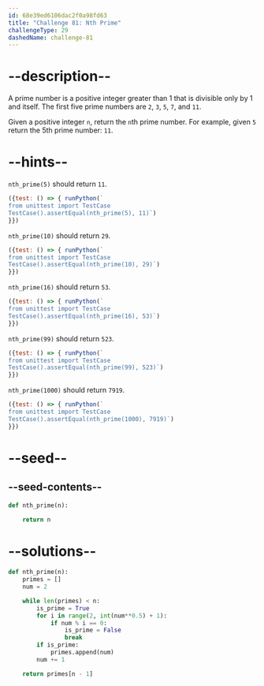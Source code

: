 ```yaml
---
id: 68e39ed6106dac2f0a98fd63
title: "Challenge 81: Nth Prime"
challengeType: 29
dashedName: challenge-81
---
```


# --description--

A prime number is a positive integer greater than 1 that is divisible only by 1 and itself. The first five prime numbers are `2`, `3`, `5`, `7`, and `11`.

Given a positive integer `n`, return the `n`th prime number. For example, given `5` return the 5th prime number: `11`.

# --hints--

`nth_prime(5)` should return `11`.

```js
({test: () => { runPython(`
from unittest import TestCase
TestCase().assertEqual(nth_prime(5), 11)`)
}})
```

`nth_prime(10)` should return `29`.

```js
({test: () => { runPython(`
from unittest import TestCase
TestCase().assertEqual(nth_prime(10), 29)`)
}})
```

`nth_prime(16)` should return `53`.

```js
({test: () => { runPython(`
from unittest import TestCase
TestCase().assertEqual(nth_prime(16), 53)`)
}})
```

`nth_prime(99)` should return `523`.

```js
({test: () => { runPython(`
from unittest import TestCase
TestCase().assertEqual(nth_prime(99), 523)`)
}})
```

`nth_prime(1000)` should return `7919`.

```js
({test: () => { runPython(`
from unittest import TestCase
TestCase().assertEqual(nth_prime(1000), 7919)`)
}})
```

# --seed--

## --seed-contents--

```py
def nth_prime(n):

    return n
```

# --solutions--

```py
def nth_prime(n):
    primes = []
    num = 2

    while len(primes) < n:
        is_prime = True
        for i in range(2, int(num**0.5) + 1):
            if num % i == 0:
                is_prime = False
                break
        if is_prime:
            primes.append(num)
        num += 1

    return primes[n - 1]
```
